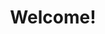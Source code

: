 ---
title: Welcome!  
lead: Welcome to Watching from the Wall ministries!  We're happy you are here. Be sure and check out our recent Blog posts or use the Category and Tags in the sidebar to search by topic.
authorbox: false
sidebar: true
pager: false
weight: 1
---